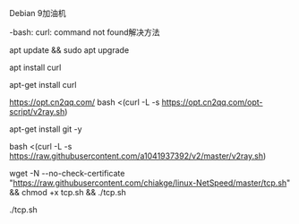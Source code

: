Debian 9加油机

-bash: curl: command not found解决方法

apt update && sudo apt upgrade

apt install curl

apt-get install curl

https://opt.cn2qq.com/
bash <(curl -L -s https://opt.cn2qq.com/opt-script/v2ray.sh)

apt-get install git -y

bash <(curl -L -s https://raw.githubusercontent.com/a1041937392/v2/master/v2ray.sh)

wget -N --no-check-certificate "https://raw.githubusercontent.com/chiakge/linux-NetSpeed/master/tcp.sh" && chmod +x tcp.sh && ./tcp.sh

./tcp.sh
